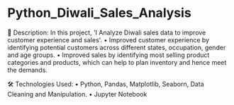# Python_Diwali_Sales_Analysis

 📝 Description:
In this project, 'I  Analyze Diwali sales data to improve customer experience and sales'.
•	Improved customer experience by identifying potential customers across different states, occupation, gender and age groups.
• Improved sales by identifying most selling product categories and products, which can help to plan inventory and hence meet the demands.

🛠️ Technologies Used:
•	Python, Pandas, Matplotlib, Seaborn, Data Cleaning and Manipulation.
•	Jupyter Notebook
 

 
